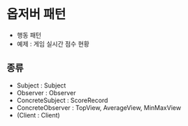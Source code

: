 # 옵저버 패턴 

- 행동 패턴
- 예제 : 게임 실시간 점수 현황

## 종류
- Subject : Subject
- Observer : Observer
- ConcreteSubject : ScoreRecord
- ConcreteObserver : TopView, AverageView, MinMaxView
- (Client : Client)